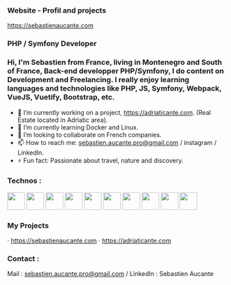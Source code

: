### Website - Profil and projects

https://sebastienaucante.com


### PHP / Symfony Developer

### Hi, I'm Sebastien from France, living in Montenegro and South of France, Back-end developper PHP/Symfony, I do content on Development and Freelancing. I really enjoy learning languages and technologies like PHP, JS, Symfony, Webpack, VueJS, Vuetify, Bootstrap, etc.

- 🔭 I’m currently working on a project, https://adriaticante.com. (Real Estate located in Adriatic area).
- 🌱 I’m currently learning Docker and Linux.
- 👯 I’m looking to collaborate on French companies.
- 📫 How to reach me: sebastien.aucante.pro@gmail.com / instagram / LinkedIn.
- ⚡ Fun fact: Passionate about travel, nature and discovery.


### Technos :
<div>
  <img src="https://cdn.jsdelivr.net/gh/devicons/devicon/icons/symfony/symfony-original.svg" width="40px"/>
  <img src="https://cdn.jsdelivr.net/gh/devicons/devicon/icons/php/php-original.svg" width="40px"/>
  <img src="https://cdn.jsdelivr.net/gh/devicons/devicon/icons/phpstorm/phpstorm-original.svg" width="40px"/>
  <img src="https://cdn.jsdelivr.net/gh/devicons/devicon/icons/vscode/vscode-original.svg" width="40px"/>
  <img src="https://cdn.jsdelivr.net/gh/devicons/devicon/icons/java/java-original.svg" width="40px"/>
  <img src="https://cdn.jsdelivr.net/gh/devicons/devicon/icons/bootstrap/bootstrap-original.svg" width="40px"/>
  <img src="https://cdn.jsdelivr.net/gh/devicons/devicon/icons/vuejs/vuejs-original.svg" width="40px"/>
  <img src="https://cdn.jsdelivr.net/gh/devicons/devicon/icons/javascript/javascript-original.svg" width="40px"/>
  <img src="https://cdn.jsdelivr.net/gh/devicons/devicon/icons/webpack/webpack-original.svg" width="40px"/>
  <img src="https://cdn.jsdelivr.net/gh/devicons/devicon/icons/git/git-original.svg" width="40px"/>
</div>

### My Projects

· https://sebastienaucante.com
· https://adriaticante.com

### Contact :
Mail : sebastien.aucante.pro@gmail.com /
LinkedIn : Sebastien Aucante

<!--
**Aucante/Aucante** is a ✨ _special_ ✨ repository because its `README.md` (this file) appears on your GitHub profile.

-->
